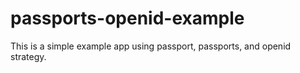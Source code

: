 # passports-openid-example
This is a simple example app using passport, passports, and openid strategy.
